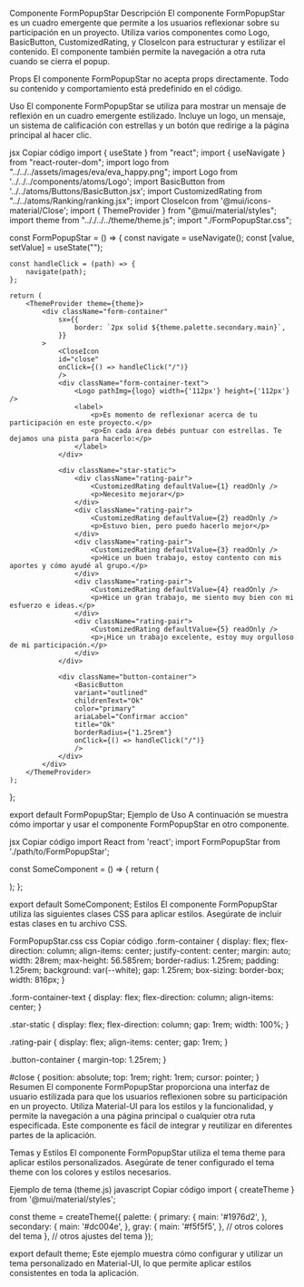 Componente FormPopupStar
Descripción
El componente FormPopupStar es un cuadro emergente que permite a los usuarios reflexionar sobre su participación en un proyecto. Utiliza varios componentes como Logo, BasicButton, CustomizedRating, y CloseIcon para estructurar y estilizar el contenido. El componente también permite la navegación a otra ruta cuando se cierra el popup.

Props
El componente FormPopupStar no acepta props directamente. Todo su contenido y comportamiento está predefinido en el código.

Uso
El componente FormPopupStar se utiliza para mostrar un mensaje de reflexión en un cuadro emergente estilizado. Incluye un logo, un mensaje, un sistema de calificación con estrellas y un botón que redirige a la página principal al hacer clic.

jsx
Copiar código
import { useState } from "react";
import { useNavigate } from "react-router-dom";
import logo from "../../../assets/images/eva/eva_happy.png";
import Logo from '../../../components/atoms/Logo';
import BasicButton from '../../atoms/Buttons/BasicButton.jsx';
import CustomizedRating from "../../atoms/Ranking/ranking.jsx";
import CloseIcon from '@mui/icons-material/Close';
import { ThemeProvider } from "@mui/material/styles";
import theme from ".././../../theme/theme.js";
import "./FormPopupStar.css";

const FormPopupStar = () => {
    const navigate = useNavigate();
    const [value, setValue] = useState("");

    const handleClick = (path) => {
        navigate(path);
    };

    return (
        <ThemeProvider theme={theme}>
            <div className="form-container"
                sx={{
                    border: `2px solid ${theme.palette.secondary.main}`,
                }}
            >
                <CloseIcon 
                id="close"
                onClick={() => handleClick("/")}
                />
                <div className="form-container-text">
                    <Logo pathImg={logo} width={'112px'} height={'112px'} />
                    <label>
                        <p>Es momento de reflexionar acerca de tu participación en este proyecto.</p>
                        <p>En cada área debés puntuar con estrellas. Te dejamos una pista para hacerlo:</p>
                    </label>
                </div>

                <div className="star-static">
                    <div className="rating-pair">
                        <CustomizedRating defaultValue={1} readOnly />
                        <p>Necesito mejorar</p>
                    </div>
                    <div className="rating-pair">
                        <CustomizedRating defaultValue={2} readOnly />
                        <p>Estuvo bien, pero puedo hacerlo mejor</p>
                    </div>
                    <div className="rating-pair">
                        <CustomizedRating defaultValue={3} readOnly />
                        <p>Hice un buen trabajo, estoy contento con mis aportes y cómo ayudé al grupo.</p>
                    </div>
                    <div className="rating-pair">
                        <CustomizedRating defaultValue={4} readOnly />
                        <p>Hice un gran trabajo, me siento muy bien con mi esfuerzo e ideas.</p>
                    </div>
                    <div className="rating-pair">
                        <CustomizedRating defaultValue={5} readOnly />
                        <p>¡Hice un trabajo excelente, estoy muy orgulloso de mi participación.</p>
                    </div>
                </div>

                <div className="button-container">
                    <BasicButton
                    variant="outlined"
                    childrenText="Ok"
                    color="primary"
                    ariaLabel="Confirmar accion"
                    title="Ok"
                    borderRadius={"1.25rem"}
                    onClick={() => handleClick("/")}
                    />
                </div>
            </div>
        </ThemeProvider>
    );
};

export default FormPopupStar;
Ejemplo de Uso
A continuación se muestra cómo importar y usar el componente FormPopupStar en otro componente.

jsx
Copiar código
import React from 'react';
import FormPopupStar from './path/to/FormPopupStar';

const SomeComponent = () => {
    return (
        <div>
            <FormPopupStar />
        </div>
    );
};

export default SomeComponent;
Estilos
El componente FormPopupStar utiliza las siguientes clases CSS para aplicar estilos. Asegúrate de incluir estas clases en tu archivo CSS.

FormPopupStar.css
css
Copiar código
.form-container {
    display: flex;
    flex-direction: column;
    align-items: center;
    justify-content: center;
    margin: auto;
    width: 28rem;
    max-height: 56.585rem;
    border-radius: 1.25rem;
    padding: 1.25rem;
    background: var(--white);
    gap: 1.25rem;
    box-sizing: border-box;
    width: 816px;
}

.form-container-text {
    display: flex;
    flex-direction: column;
    align-items: center;
}

.star-static {
    display: flex;
    flex-direction: column;
    gap: 1rem;
    width: 100%;
}

.rating-pair {
    display: flex;
    align-items: center;
    gap: 1rem;
}

.button-container {
    margin-top: 1.25rem;
}

#close {
    position: absolute;
    top: 1rem;
    right: 1rem;
    cursor: pointer;
}
Resumen
El componente FormPopupStar proporciona una interfaz de usuario estilizada para que los usuarios reflexionen sobre su participación en un proyecto. Utiliza Material-UI para los estilos y la funcionalidad, y permite la navegación a una página principal o cualquier otra ruta especificada. Este componente es fácil de integrar y reutilizar en diferentes partes de la aplicación.

Temas y Estilos
El componente FormPopupStar utiliza el tema theme para aplicar estilos personalizados. Asegúrate de tener configurado el tema theme con los colores y estilos necesarios.

Ejemplo de tema (theme.js)
javascript
Copiar código
import { createTheme } from '@mui/material/styles';

const theme = createTheme({
    palette: {
        primary: {
            main: '#1976d2',
        },
        secondary: {
            main: '#dc004e',
        },
        gray: {
            main: '#f5f5f5',
        },
        // otros colores del tema
    },
    // otros ajustes del tema
});

export default theme;
Este ejemplo muestra cómo configurar y utilizar un tema personalizado en Material-UI, lo que permite aplicar estilos consistentes en toda la aplicación.